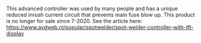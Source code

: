 This advanced controller was used by many people and has a unique reduced inrush current circuit that prevents main fuse blow up. This product is no longer for sale since 7-2020. 
See the article here: https://www.avdweb.nl/popular/spotwelder/spot-welder-controller-with-tft-display

